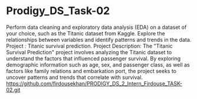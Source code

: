 # Prodigy_DS_Task-02
Perform data cleaning and exploratory data analysis (EDA) on a dataset of your choice, such as the Titanic dataset from Kaggle. Explore the relationships between variables and identify patterns and trends in the data.
Project : Titanic survival prediction. 
Project Description: The "Titanic Survival Prediction" project involves analyzing the Titanic dataset to understand the factors that influenced passenger survival. By exploring demographic information such as age, sex, and passenger class, as well as factors like family relations and embarkation port, the project seeks to uncover patterns and trends that correlate with survival. 
https://github.com/firdousekhan/PRODIGY_DS_2_Intern_Firdouse_TASK-02.git
